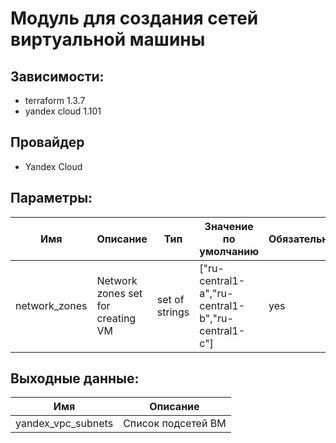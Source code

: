 # Модуль для создания сетей виртуальной машины

## Зависимости:

 - terraform 1.3.7
 - yandex cloud 1.101
 
 ## Провайдер
 
  - Yandex Cloud
  
## Параметры:

| Имя | Описание | Тип | Значение по умолчанию | Обязательная |
| ---- | ----------- | ---- | ------- | -------- |
| network_zones | Network zones set for creating VM | set of strings | ["ru-central1-a","ru-central1-b","ru-central1-c"] | yes |


## Выходные данные:

| Имя | Описание |
| ---- | ----------- |
| yandex_vpc_subnets | Список подсетей ВМ |
